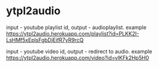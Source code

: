 # ytpl2audio
input - youtube playlist id, output - audioplaylist. example https://ytpl2audio.herokuapp.com/playlist?id=PLKK2I-LsHMf5xEplsFgbDjEifR7yR9rcQ

input - youtube video id, output - redirect to audio. example https://ytpl2audio.herokuapp.com/video?id=vlKFk2Hp5H0
